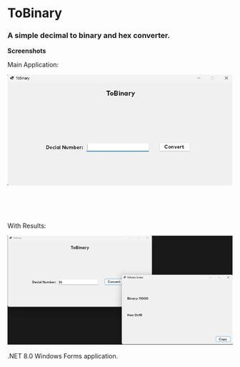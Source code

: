 # ToBinary
### A simple decimal to binary and hex converter.

**Screenshots**

Main Application:

![Alt text](main_app.png?raw=true "Optional Title")


<br>
<br>
<br>


With Results:

![Alt text](with_result.png?raw=true "Optional Title")




.NET 8.0 Windows Forms application.
